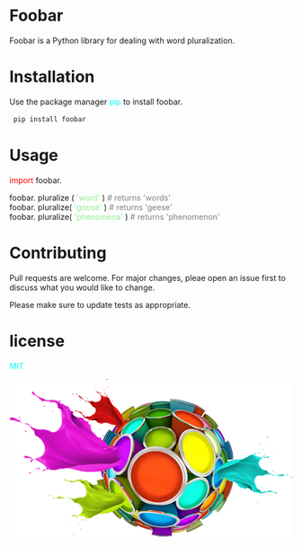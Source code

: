 # <b> Foobar </b>
Foobar is a Python library for dealing with word pluralization.

# Installation
Use the package manager <span style="color:cyan">pip</span> to install foobar.

```sh
 pip install foobar
```
# Usage
<span style="color:red">import</span> foobar.

foobar. pluralize (<span style="color:lightgreen"> 'word'</span> )  <span style="color:gray"> # returns 'words'</span><br>
foobar. pluralize(<span style="color:lightgreen"> 'goose'</span> )  <span style="color:gray"> # returns 'geese'</span><br>
foobar. pluralize(<span style="color:lightgreen"> 'phenomena'</span> )  <span style="color:gray"> # returns 'phenomenon'</span>

# Contributing

Pull requests are welcome. For major changes, pleae open an issue first to discuss what you would like to change.

Please make sure to update tests as appropriate.
# license 

<p style="color:cyan"> MIT</p>

<img src="img.png">